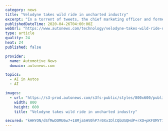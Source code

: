 ```yaml
---
category: news
title: "Velodyne takes wild ride in uncharted industry"
excerpt: "In a torrent of tweets, the chief marketing officer and former president of Velodyne Lidar Inc. decried the “blatant theft” of the intellectual property behind lidar, the high-tech laser sensors that help self-driving vehicles detect obstacles and perceive the road ahead."
publishedDateTime: 2020-04-26T04:00:00Z
webUrl: "https://www.autonews.com/technology/velodyne-takes-wild-ride-uncharted-industry"
type: article
quality: 24
heat: 24
published: false

provider:
  name: Automotive News
  domain: autonews.com

topics:
  - AI in Autos
  - AI

images:
  - url: "https://s3-prod.autonews.com/s3fs-public/styles/800x600/public/1VELODYNE-MAIN_i.jpg"
    width: 800
    height: 600
    title: "Velodyne takes wild ride in uncharted industry"

secured: "kHHYON/dSfMwDOMU6w7+18Mja5HV0hP7r0XxIDlCQbUSQHdP+rXO+pKFOMYT1sIozEGriXbZmSCX7Hc/iRIijylxB4W2L92WfCCEKzxvtTEGJGFGwY+9Z5QHttE+AZWaGnCmkKeYbfTYlE8Wk5+hkXuJX/je8ugiScz3wch4qfVvM+xPhtGa0hyNm0VxJ12WatPqiIfOqQmu/nqcAl3wfbKDxKFqFKevYfqTzZTzsBWYi1gVg5yUnhnuih5en0DZJMjozrPC9N2uC8HmpueTMdLEoRTBYMigSTvdG2cIc+0sxYS5jb2hImjaj5ZBmXENim2DBJSG3VizLKerDpD6ByK3pmpkydvJiyLRolUiIwTxG4TdSs1ncDVtj21Wu3vzRSYOGfpCXl8USyZiH7HA+MtaqvNWSCuB07ZWYGin3fQ8k+FsMy7nVjCkHf+OnT0z5hS0xQCqa8kpYFvcA+oGqQkeqlUsK9sx99rITLEyYes=;Dqap/8AINl8unI44HfxBzQ=="
---
```


